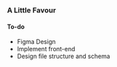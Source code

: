 ### A Little Favour

#### To-do

* Figma Design
* Implement front-end
* Design file structure and schema